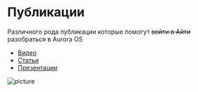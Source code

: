 Публикации
===================

Различного рода публикации которые помогут <s>войти в Айти</s> разобраться в Aurora OS

* [Видео](/av-useful-links/publications/video/)
* [Cтатьи](/av-useful-links/publications/articles/)
* [Презентации](/av-useful-links/publications/presentations/)

![picture](/av-useful-links/data/publications.png)